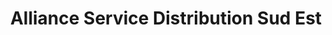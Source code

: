 ---
title: "Alliance Service Distribution Sud Est"
url: /aubagne/alliance-service-distribution-sud-est/
shop: commerce
---